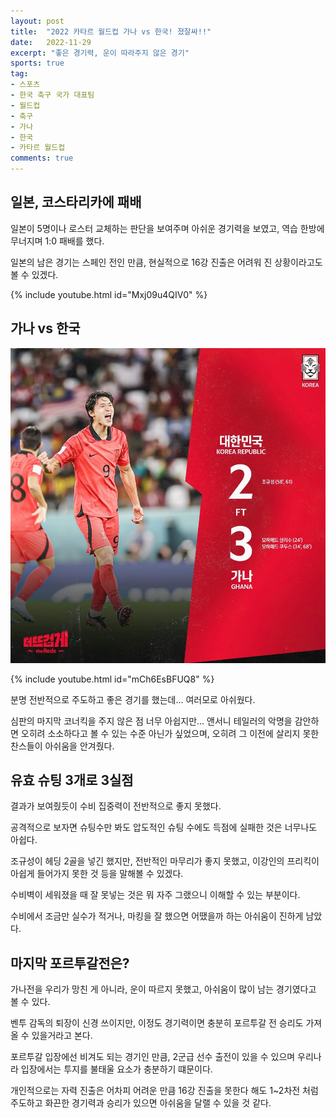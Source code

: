 ```yaml
---
layout: post
title:  "2022 카타르 월드컵 가나 vs 한국! 졌잘싸!!"
date:   2022-11-29
excerpt: "좋은 경기력, 운이 따라주지 않은 경기"
sports: true
tag:
- 스포츠
- 한국 축구 국가 대표팀
- 월드컵
- 축구
- 가나
- 한국
- 카타르 월드컵
comments: true
---
```


## 일본, 코스타리카에 패배

일본이 5명이나 로스터 교체하는 판단을 보여주며 아쉬운 경기력을 보였고, 역습 한방에 무너지며 1:0 패배를 했다.

일본의 남은 경기는 스페인 전인 만큼, 현실적으로 16강 진출은 어려워 진 상황이라고도 볼 수 있겠다.

{% include youtube.html id="Mxj09u4QIV0" %}

## 가나 vs 한국

![가나vs한국](../img/2022/ghana_vs_korea.jpg)

{% include youtube.html id="mCh6EsBFUQ8" %}

분명 전반적으로 주도하고 좋은 경기를 했는데... 여러모로 아쉬웠다.

심판의 마지막 코너킥을 주지 않은 점 너무 아쉽지만... 앤서니 테일러의 악명을 감안하면 오히려 소소하다고 볼 수 있는 수준 아닌가 싶었으며, 오히려 그 이전에 살리지 못한 찬스들이 아쉬움을 안겨줬다.

## 유효 슈팅 3개로 3실점

결과가 보여줬듯이 수비 집중력이 전반적으로 좋지 못했다.

공격적으로 보자면 슈팅수만 봐도 압도적인 슈팅 수에도 득점에 실패한 것은 너무나도 아쉽다.

조규성이 헤딩 2골을 넣긴 했지만, 전반적인 마무리가 좋지 못했고, 이강인의 프리킥이 아쉽게 들어가지 못한 것 등을 말해볼 수 있겠다.

수비벽이 세워졌을 때 잘 못넣는 것은 뭐 자주 그랬으니 이해할 수 있는 부분이다.

수비에서 조금만 실수가 적거나, 마킹을 잘 했으면 어땠을까 하는 아쉬움이 진하게 남았다.

## 마지막 포르투갈전은?

가나전을 우리가 망친 게 아니라, 운이 따르지 못했고, 아쉬움이 많이 남는 경기였다고 볼 수 있다.

벤투 감독의 퇴장이 신경 쓰이지만, 이정도 경기력이면 충분히 포르투갈 전 승리도 가져올 수 있을거라고 본다.

포르투갈 입장에선 비겨도 되는 경기인 만큼, 2군급 선수 출전이 있을 수 있으며 우리나라 입장에서는 투지를 불태울 요소가 충분하기 떄문이다.

개인적으로는 자력 진출은 어차피 어려운 만큼 16강 진출을 못한다 해도 1~2차전 처럼 주도하고 화끈한 경기력과 승리가 있으면 아쉬움을 달랠 수 있을 것 같다.